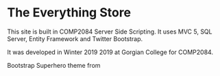 <h1>The Everything Store</h1>

<p>This site is built in COMP2084 Server Side Scripting. 
	It uses MVC 5, SQL Server, Entity Framework and Twitter Bootstrap.</p>

<p>It was developed in Winter 2019 2019 at Gorgian College for COMP2084.</p>
<p>Bootstrap Superhero theme from <a href="https://bootswatch.com/3/superhero/"</a></p>